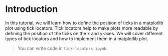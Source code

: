 # Introduction

In this tutorial, we will learn how to define the position of ticks in a matplotlib plot using tick locators. Tick locators help to make plots more readable by defining the position of the ticks on the x and y-axes. We will cover different types of tick locators and how to implement them in a matplotlib plot.

> You can write code in `tick-locators.ipynb`.
